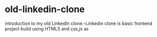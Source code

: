 # old-linkedin-clone
introduction to my  old LinkedIn clone:-Linkedin clone is basic frontend project build using HTML5 and css,js as

